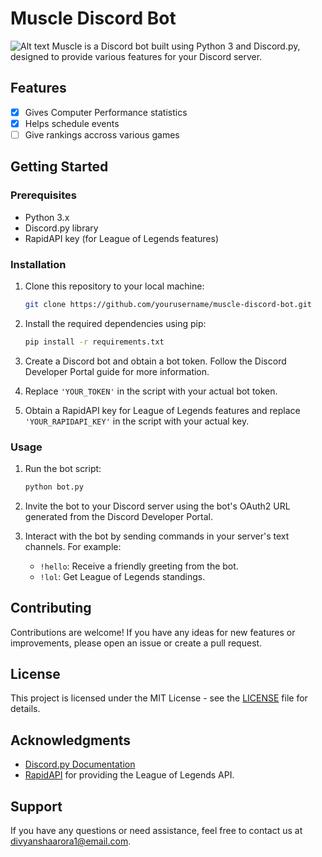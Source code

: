 # Muscle Discord Bot

![Alt text]()
Muscle is a Discord bot built using Python 3 and Discord.py, designed to provide various features for your Discord server.

## Features

- [x] Gives Computer Performance statistics
- [x] Helps schedule events
- [ ] Give rankings accross various games

## Getting Started

### Prerequisites

- Python 3.x
- Discord.py library
- RapidAPI key (for League of Legends features)

### Installation

1. Clone this repository to your local machine:

   ```bash
   git clone https://github.com/yourusername/muscle-discord-bot.git
   ```

2. Install the required dependencies using pip:

   ```bash
   pip install -r requirements.txt
   ```

3. Create a Discord bot and obtain a bot token. Follow the Discord Developer Portal guide for more information.

4. Replace `'YOUR_TOKEN'` in the script with your actual bot token.

5. Obtain a RapidAPI key for League of Legends features and replace `'YOUR_RAPIDAPI_KEY'` in the script with your actual key.

### Usage

1. Run the bot script:

   ```bash
   python bot.py
   ```

2. Invite the bot to your Discord server using the bot's OAuth2 URL generated from the Discord Developer Portal.

3. Interact with the bot by sending commands in your server's text channels. For example:

   - `!hello`: Receive a friendly greeting from the bot.
   - `!lol`: Get League of Legends standings.

## Contributing

Contributions are welcome! If you have any ideas for new features or improvements, please open an issue or create a pull request.

## License

This project is licensed under the MIT License - see the [LICENSE](LICENSE) file for details.

## Acknowledgments

- [Discord.py Documentation](https://discordpy.readthedocs.io/)
- [RapidAPI](https://rapidapi.com/) for providing the League of Legends API.

## Support

If you have any questions or need assistance, feel free to contact us at divyanshaarora1@email.com.
